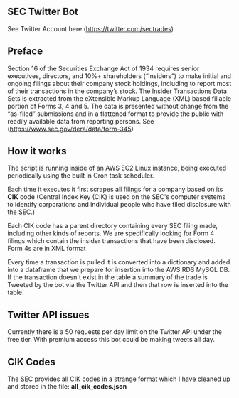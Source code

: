 ## SEC Twitter Bot 

See Twitter Account here (https://twitter.com/sectrades)

## Preface
Section 16 of the Securities Exchange Act of 1934 requires senior executives, directors, and 10%+ shareholders (“insiders”) to make initial and ongoing filings about their company stock holdings, including to report most of their transactions in the company’s stock. The Insider Transactions Data Sets is extracted from the eXtensible Markup Language (XML) based fillable portion of Forms 3, 4 and 5. The data is presented without change from the “as-filed” submissions and in a flattened format to provide the public with readily available data from reporting persons. See (https://www.sec.gov/dera/data/form-345)

## How it works 
The script is running inside of an AWS EC2 Linux instance, being executed  
periodically using the built in Cron task scheduler. 

Each time it executes it first scrapes all filings for a company based on its **CIK** code (Central Index Key (CIK) is used on the SEC's computer systems to identify corporations and individual people who have filed disclosure with the SEC.)
 
Each CIK code has a parent directory containing every SEC filing made, including other kinds of reports. We are specifically looking for Form 4 filings which contain the insider transactions that have been disclosed. Form 4s are in XML format

Every time a transaction is pulled it is converted into a dictionary and added into a dataframe that we prepare for insertion into the AWS RDS MySQL DB. If the transaction doesn't exist in the table a summary of the trade is Tweeted by the bot via the Twitter API and then that row is inserted into the table.

## Twitter API issues 
Currently there is a 50 requests per day limit on the Twitter API under the free tier. With premium access this bot could be making tweets all day.

## CIK Codes
The SEC provides all CIK codes in a strange format which I have cleaned up and stored in the file: **all_cik_codes.json**
